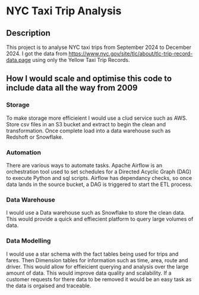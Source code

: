 # NYC Taxi Trip Analysis

## Description

This project is to analyse NYC taxi trips from September 2024 to December 2024. 
I got the data from https://www.nyc.gov/site/tlc/about/tlc-trip-record-data.page using only the Yellow Taxi Trip Records.



## How I would scale and optimise this code to include data all the way from 2009

### Storage

To make storage more efficieient I would use a clud service such as AWS. 
Store csv files in an S3 bucket and extract to begin the clean and transformation. 
Once complete load into a data warehouse such as Redshoft or Snowflake.

### Automation

There are various ways to automate tasks. Apache Airflow is an orchestration tool used to set schedules for a Directed Acyclic Graph (DAG) to execute Python and sql scripts. 
Airflow has dependancy checks, so once data lands in the source bucket, a DAG is triggered to start the ETL process.

### Data Warehouse

I would use a Data warehouse such as Snowflake to store the clean data. 
This would provide a quick and effiecient platform to query large volumes of data.

### Data Modelling

I would use a star schema with the fact tables being used for trips and fares. Then Dimension tables for information such as time, area, route and driver. 
This would allow for effieicient querying and analysis over the large amount of data. This would improve data quality and scalability. 
If a customer requests for there data to be removed it would be an easy task as the data is orgaised and traceable.
